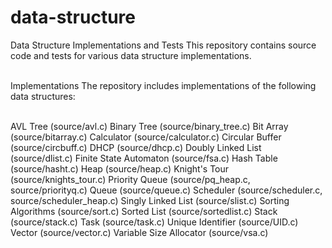 # data-structure
Data Structure Implementations and Tests
This repository contains source code and tests for various data structure implementations.<br><br>

Implementations
The repository includes implementations of the following data structures:<br><br>

AVL Tree (source/avl.c)
Binary Tree (source/binary_tree.c)
Bit Array (source/bitarray.c)
Calculator (source/calculator.c)
Circular Buffer (source/circbuff.c)
DHCP (source/dhcp.c)
Doubly Linked List (source/dlist.c)
Finite State Automaton (source/fsa.c)
Hash Table (source/hasht.c)
Heap (source/heap.c)
Knight's Tour (source/knights_tour.c)
Priority Queue (source/pq_heap.c, source/priorityq.c)
Queue (source/queue.c)
Scheduler (source/scheduler.c, source/scheduler_heap.c)
Singly Linked List (source/slist.c)
Sorting Algorithms (source/sort.c)
Sorted List (source/sortedlist.c)
Stack (source/stack.c)
Task (source/task.c)
Unique Identifier (source/UID.c)
Vector (source/vector.c)
Variable Size Allocator (source/vsa.c)<br><br>